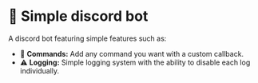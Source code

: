 # 🤖 Simple discord bot
A discord bot featuring simple features such as:
- 💬 **Commands:** Add any command you want with a custom callback.
- ⚠️ **Logging:** Simple logging system with the ability to disable each log individually.
